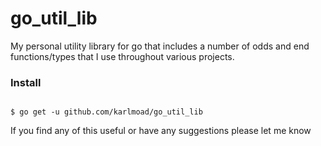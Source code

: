 # go_util_lib

My personal utility library for go that includes a number of odds and end functions/types that I use throughout various projects.

### Install

```shell

$ go get -u github.com/karlmoad/go_util_lib

```


If you find any of this useful or have any suggestions please let me know
